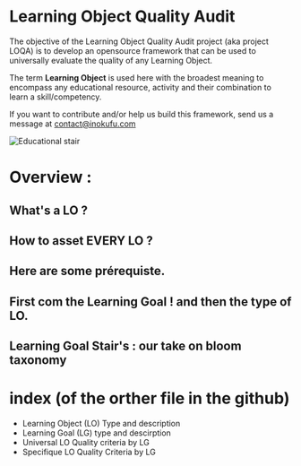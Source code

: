 # Learning Object Quality Audit

The objective of the Learning Object Quality Audit project (aka project LOQA) is to develop an opensource framework that can be used to universally evaluate the quality of any Learning Object.

The term __Learning Object__ is used here with the broadest meaning to encompass any educational resource, activity and their combination to learn a skill/competency.

If you want to contribute and/or help us build this framework, send us a message at contact@inokufu.com

![Educational stair](https://github.com/InokufuOpen/Learning-Object-Quality-Audit/blob/main/picture/yang-miao-IazFaFYSCfY-unsplash-1024x683.jpg)

# Overview :

## What's a LO ?
## How to asset EVERY LO ?
## Here are some prérequiste.
## First com the Learning Goal ! and then the type of LO.
## Learning Goal Stair's : our take on bloom taxonomy



# index (of the orther file in the github)

- Learning Object (LO) Type and description
- Learning Goal (LG) type and descirption
- Universal LO Quality criteria by LG
- Specifique LO Quality Criteria by LG
